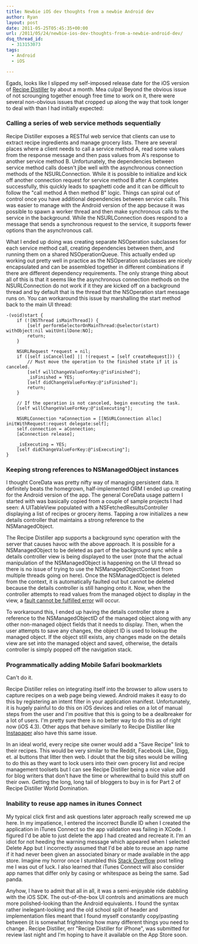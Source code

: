 ```yaml
---
title: Newbie iOS dev thoughts from a newbie Android dev
author: Ryan
layout: post
date: 2011-05-25T05:45:35+00:00
url: /2011/05/24/newbie-ios-dev-thoughts-from-a-newbie-android-dev/
dsq_thread_id:
  - 313153073
tags:
  - Android
  - iOS

---
```

Egads, looks like I slipped my self-imposed release date for the iOS version of
[Recipe Distiller][1] by about a month. Mea culpa! Beyond the obvious issue of
not scrounging together enough free time to work on it, there were several
non-obvious issues that cropped up along the way that took longer to deal with
than I had initially expected:

### Calling a series of web service methods sequentially

Recipe Distiller exposes a RESTful web service that clients can use to extract
recipe ingredients and manage grocery lists. There are several places where a
client needs to call a service method A, read some values from the response
message and then pass values from A's response to another service method B.
Unfortunately, the dependencies between service method calls doesn't jibe well
with the asynchronous connection methods of the NSURLConnection. While it is
possible to initialize and kick off another connection request for service
method B after A completes successfully, this quickly leads to spaghetti code
and it can be difficult to follow the "call method A then method B" logic.
Things can spiral out of control once you have additional dependencies between
service calls. This was easier to manage with the Android version of the app
because it was possible to spawn a worker thread and then make synchronous
calls to the service in the background. While the NSURLConnection does respond
to a message that sends a synchronous request to the service, it supports fewer
options than the asynchronous call.

What I ended up doing was creating separate NSOperation subclasses for each
service method call, creating dependencies between them, and running them on a
shared NSOperationQueue. This actually ended up working out pretty well in
practice as the NSOperation subclasses are nicely encapsulated and can be
assembled together in different combinations if there are different dependency
requirements. The only strange thing about all of this is that it seems like
the asynchronous connection methods on the NSURLConnection do not work if it
they are kicked off on a background thread and by default that is the thread
that the NSOperation start message runs on. You can workaround this issue by
marshalling the start method back to the main UI thread:

~~~objc
-(void)start {
	if (![NSThread isMainThread]) {
        [self performSelectorOnMainThread:@selector(start) withObject:nil waitUntilDone:NO];
        return;
    }

	NSURLRequest *request = nil;
	if ([self isCancelled] || !(request = [self createRequest])) {
		// Must move the operation to the finished state if it is canceled.
		[self willChangeValueForKey:@"isFinished"];
		_isFinished = YES;
		[self didChangeValueForKey:@"isFinished"];
		return;
	}

	// If the operation is not canceled, begin executing the task.
	[self willChangeValueForKey:@"isExecuting"];

	NSURLConnection *aConnection = [[NSURLConnection alloc] initWithRequest:request delegate:self];
	self.connection = aConnection;
	[aConnection release];

	_isExecuting = YES;
	[self didChangeValueForKey:@"isExecuting"];
}
~~~

### Keeping strong references to NSManagedObject instances

I thought CoreData was pretty nifty way of managing persistent data. It
definitely beats the homegrown, half-implemented ORM I ended up creating for
the Android version of the app. The general CoreData usage pattern I started
with was basically copied from a couple of sample projects I had seen: A
UITableView populated with a NSFetchedResultsController displaying a list of
recipes or grocery items. Tapping a row initializes a new details controller
that maintains a strong reference to the NSManagedObject.

The Recipe Distiller app supports a background sync operation with the server
that causes havoc with the above approach. It is possible for a NSManagedObject
to be deleted as part of the background sync while a details controller view is
being displayed to the user (note that the actual manipulation of the
NSManagedObject is happening on the UI thread so there is no issue of trying to
use the NSManagedObjectContext from multiple threads going on here). Once the
NSManagedObject is deleted from the context, it is automatically faulted out
but cannot be deleted because the details controller is still hanging onto it.
Now, when the controller attempts to read values from the managed object to
display in the view, a [fault cannot be fulfilled error][2] will occur.

To workaround this, I ended up having the details controller store a reference
to the NSManagedObjectID of the managed object along with any other non-managed
object fields that it needs to display. Then, when the user attempts to save
any changes, the object ID is used to lookup the managed object. If the object
still exists, any changes made on the details view are set into the managed
object and saved, otherwise, the details controller is simply popped off the
navigation stack.

### Programmatically adding Mobile Safari bookmarklets

Can't do it.

Recipe Distiller relies on integrating itself into the browser to allow users
to capture recipes on a web page being viewed. Android makes it easy to do this
by registering an intent filter in your application manifest. Unfortunately, it
is hugely painful to do this on iOS devices and relies on a lot of manual steps
from the user and I'm positive that this is going to be a dealbreaker for a lot
of users. I'm pretty sure there is no better way to do this as of right now
(iOS 4.3). Other apps that behave similarly to Recipe Distiller like
[Instapaper][3] also have this same issue.

In an ideal world, every recipe site owner would add a "Save Recipe" link to
their recipes. This would be very similar to the Reddit, Facebook Like, Digg,
et. al buttons that litter then web. I doubt that the big sites would be
willing to do this as they want to lock users into their own grocery list and
recipe management toolsets but I can see Recipe Distiller being a nice value
add for blog writers that don't have the time or wherewithal to build this
stuff on their own. Getting the long, long tail of bloggers to buy in is for
Part 2 of Recipe Distiller World Domination.

### Inability to reuse app names in itunes Connect

My typical click first and ask questions later approach really screwed me up
here. In my impatience, I entered the incorrect Bundle ID when I created the
application in iTunes Connect so the app validation was failing in XCode. I
figured I'd be able to just delete the app I had created and recreate it. I'm
an idiot for not heeding the warning message which appeared when I selected
Delete App but I incorrectly assumed that I'd be able to reuse an app name if
it had never been given an associated binary or made available in the app
store. Imagine my horror once I stumbled this [Stack Overflow][4] post telling
me I was out of luck. I also learned that iTunes Connect will also consider app
names that differ only by casing or whitespace as being the same. Sad panda.

Anyhow, I have to admit that all in all, it was a semi-enjoyable ride dabbling
with the iOS SDK. The out-of-the-box UI controls and animations are much more
polished-looking than the Android equivalents. I found the syntax rather
inelegant-looking and the old school split of header and implementation files
meant that I found myself constantly copy/pasting between (it is somewhat
frightening how many different things you need to change . Recipe Distiller,
err "Recipe Distiller for iPhone", was submitted for review last night and I'm
hoping to have it available on the App Store soon.

 [1]: http://recipedistiller.com
 [2]: http://developer.apple.com/library/ios/#DOCUMENTATION/Cocoa/Conceptual/CoreData/Articles/cdTroubleshooting.html
 [3]: http://www.instapaper.com/i__?Paste_here_and_replace_this
 [4]: http://stackoverflow.com/questions/3377534/deleting-an-app-in-itunes-connect